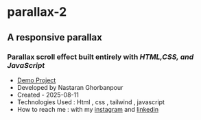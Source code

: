 # parallax-2
## A responsive parallax

### Parallax scroll effect built entirely with *HTML,CSS, and JavaScript*




- [Demo Project](https://nastaranghorbanpour.github.io/parallax-1/)
- Developed by Nastaran Ghorbanpour
- Created - 2025-08-11
- Technologies Used : Html , css , tailwind , javascript
- How to reach me : with my 
[instagram](https://www.instagram.com/nestacode.lab/) and 
[linkedin](https://www.linkedin.com/in/nastaran-ghorbanpour-027a7b349/)
